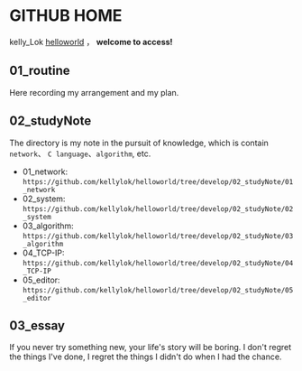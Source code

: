 # GITHUB HOME

kelly_Lok [helloworld](https://github.com/gotgithub/helloworld) ，
**welcome to access!**

## 01_routine

Here recording my arrangement and my plan.

## 02_studyNote

The directory is my note in the pursuit of knowledge, which is contain ``network``、
``C language``、``algorithm``, etc.

 - 01_network: `https://github.com/kellylok/helloworld/tree/develop/02_studyNote/01_network`
 - 02_system: `https://github.com/kellylok/helloworld/tree/develop/02_studyNote/02_system` 
 - 03_algorithm: `https://github.com/kellylok/helloworld/tree/develop/02_studyNote/03_algorithm` 
 - 04_TCP-IP: `https://github.com/kellylok/helloworld/tree/develop/02_studyNote/04_TCP-IP` 
 - 05_editor: `https://github.com/kellylok/helloworld/tree/develop/02_studyNote/05_editor` 

## 03_essay

If you never try something new, your life's story will be boring. I don't regret the things 
I've done, I regret the things I didn't do when I had the chance.
